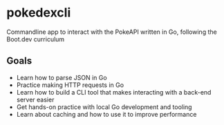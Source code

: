 # pokedexcli
Commandline app to interact with the PokeAPI written in Go, following the Boot.dev curriculum 


## Goals
- Learn how to parse JSON in Go
- Practice making HTTP requests in Go
- Learn how to build a CLI tool that makes interacting with a back-end server easier
- Get hands-on practice with local Go development and tooling
- Learn about caching and how to use it to improve performance

